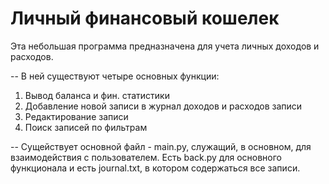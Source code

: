 # Личный финансовый кошелек
Эта небольшая программа предназначена для учета личных доходов и расходов.

-- В ней существуют четыре основных функции:
1. Вывод баланса и фин. статистики
2. Добавление новой записи в журнал доходов и расходов записи
3. Редактирование записи
4. Поиск записей по фильтрам

-- Сущействует основной файл - main.py, служащий, в основном, для взаимодействия с пользователем. Есть back.py для основного функционала и есть journal.txt, в котором содержаться все записи.
